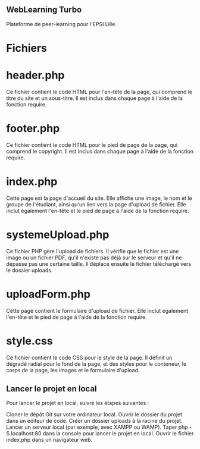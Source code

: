 ## WebLearning Turbo
 Plateforme de peer-learning pour l'EPSI Lille.

#  Fichiers
# header.php
Ce fichier contient le code HTML pour l'en-tête de la page, qui comprend le titre du site et un sous-titre. Il est inclus dans chaque page à l'aide de la fonction require.

#  footer.php
Ce fichier contient le code HTML pour le pied de page de la page, qui comprend le copyright. Il est inclus dans chaque page à l'aide de la fonction require.

# index.php
Cette page est la page d'accueil du site. Elle affiche une image, le nom et le groupe de l'étudiant, ainsi qu'un lien vers la page d'upload de fichier. Elle inclut également l'en-tête et le pied de page à l'aide de la fonction require.

# systemeUpload.php
Ce fichier PHP gère l'upload de fichiers. Il vérifie que le fichier est une image ou un fichier PDF, qu'il n'existe pas déjà sur le serveur et qu'il ne dépasse pas une certaine taille. Il déplace ensuite le fichier téléchargé vers le dossier uploads.

# uploadForm.php
Cette page contient le formulaire d'upload de fichier. Elle inclut également l'en-tête et le pied de page à l'aide de la fonction require.

# style.css
Ce fichier contient le code CSS pour le style de la page. Il définit un dégradé radial pour le fond de la page, et des styles pour le conteneur, le corps de la page, les images et le formulaire d'upload.

## Lancer le projet en local
Pour lancer le projet en local, suivre les étapes suivantes :

Cloner le dépôt Git sur votre ordinateur local.
Ouvrir le dossier du projet dans un éditeur de code.
Créer un dossier uploads à la racine du projet.
Lancer un serveur local (par exemple, avec XAMPP ou WAMP).
Taper php -S localhost:80 dans la console pour lancer le projet en local.
Ouvrir le fichier index.php dans un navigateur web.